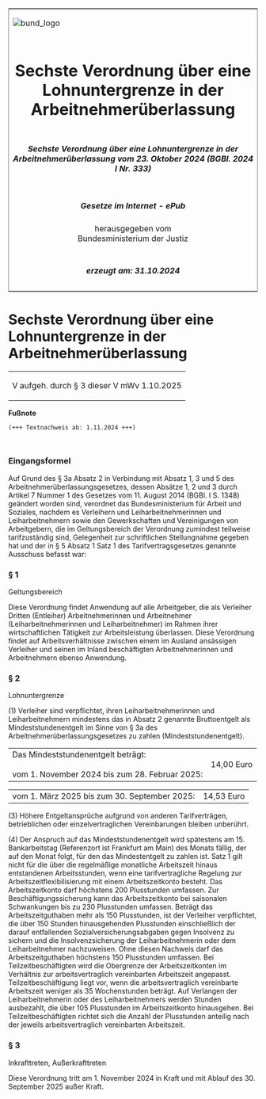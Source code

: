 <span id="DECKBLATT.html"></span>

<table border="0" frame="border" width="100%">

<tr valign="top">

<td align="left">

![bund\_logo](BfJ_2021_Web_de_de.gif)

</td>

<td align="right">

 

</td>

</tr>

<tr align="center" valign="middle">

<td colspan="2">

# Sechste Verordnung über eine Lohnuntergrenze in der Arbeitnehmerüberlassung

</td>

</tr>

<tr align="center" valign="middle">

<td colspan="2">

##### Sechste Verordnung über eine Lohnuntergrenze in der Arbeitnehmerüberlassung vom 23. Oktober 2024 (BGBl. 2024 I Nr. 333)

</td>

</tr>

<tr align="center" valign="middle">

<td colspan="2">

  
  

##### Gesetze im Internet - ePub  
  
herausgegeben vom  
Bundesministerium der Justiz

</td>

</tr>

<tr align="center" valign="bottom">

<td colspan="2">

  
  

##### erzeugt am: 31.10.2024

</td>

</tr>

</table>

<span id="BJNR14D0A0024.html"></span>

# Sechste Verordnung über eine Lohnuntergrenze in der Arbeitnehmerüberlassung

<div>

<div class="jnhtml">

<table width="100%">

<colgroup>

<col width="10%">

</col>

<col width="90%">

</col>

</colgroup>

<tr>

<td class="StandkommentarAufh" colspan="2">

V aufgeh. durch § 3 dieser V mWv 1.10.2025

</div>

</div>

</td>

</tr>

</table>

</div>

</div>

<div>

  
**Fußnote**

<div class="jnhtml">

<div>

<div class="jurAbsatz">

  

``` 
(+++ Textnachweis ab: 1.11.2024 +++)

 
```

</div>

</div>

</div>

</div>

<span id="BJNR14D0A0024BJNE000100000.html"></span>

### Eingangsformel  

<div>

<div class="jnhtml">

<div>

<div class="jurAbsatz">

Auf Grund des § 3a Absatz 2 in Verbindung mit Absatz 1, 3 und 5 des
Arbeitnehmerüberlassungsgesetzes, dessen Absätze 1, 2 und 3 durch
Artikel 7 Nummer 1 des Gesetzes vom 11. August 2014 (BGBl. I S. 1348)
geändert worden sind, verordnet das Bundesministerium für Arbeit und
Soziales, nachdem es Verleihern und Leiharbeitnehmerinnen und
Leiharbeitnehmern sowie den Gewerkschaften und Vereinigungen von
Arbeitgebern, die im Geltungsbereich der Verordnung zumindest teilweise
tarifzuständig sind, Gelegenheit zur schriftlichen Stellungnahme gegeben
hat und der in § 5 Absatz 1 Satz 1 des Tarifvertragsgesetzes genannte
Ausschuss befasst war:

</div>

</div>

</div>

</div>

<span id="BJNR14D0A0024BJNE000200000.html"></span>

### § 1  
Geltungsbereich

<div>

<div class="jnhtml">

<div>

<div class="jurAbsatz">

Diese Verordnung findet Anwendung auf alle Arbeitgeber, die als
Verleiher Dritten (Entleiher) Arbeitnehmerinnen und Arbeitnehmer
(Leiharbeitnehmerinnen und Leiharbeitnehmer) im Rahmen ihrer
wirtschaftlichen Tätigkeit zur Arbeitsleistung überlassen. Diese
Verordnung findet auf Arbeitsverhältnisse zwischen einem im Ausland
ansässigen Verleiher und seinen im Inland beschäftigten
Arbeitnehmerinnen und Arbeitnehmern ebenso Anwendung.

</div>

</div>

</div>

</div>

<span id="BJNR14D0A0024BJNE000300000.html"></span>

### § 2  
Lohnuntergrenze

<div>

<div class="jnhtml">

<div>

<div class="jurAbsatz">

(1) Verleiher sind verpflichtet, ihren Leiharbeitnehmerinnen und
Leiharbeitnehmern mindestens das in Absatz 2 genannte Bruttoentgelt als
Mindeststundenentgelt im Sinne von § 3a des
Arbeitnehmerüberlassungsgesetzes zu zahlen (Mindeststundenentgelt).

</div>

<div class="jurAbsatz">

<table>
<tbody>
<tr class="odd">
<td style="text-align: left;">Das Mindeststundenentgelt beträgt:<br />
<br />
vom 1. November 2024 bis zum 28. Februar 2025:</td>
<td style="text-align: right;">14,00 Euro<br />
</td>
</tr>
</tbody>
</table>

|                                              |            |
| :------------------------------------------- | ---------: |
| vom 1. März 2025 bis zum 30. September 2025: | 14,53 Euro |

</div>

<div class="jurAbsatz">

(3) Höhere Entgeltansprüche aufgrund von anderen Tarifverträgen,
betrieblichen oder einzelvertraglichen Vereinbarungen bleiben unberührt.

</div>

<div class="jurAbsatz">

(4) Der Anspruch auf das Mindeststundenentgelt wird spätestens am 15.
Bankarbeitstag (Referenzort ist Frankfurt am Main) des Monats fällig,
der auf den Monat folgt, für den das Mindestentgelt zu zahlen ist. Satz
1 gilt nicht für die über die regelmäßige monatliche Arbeitszeit hinaus
entstandenen Arbeitsstunden, wenn eine tarifvertragliche Regelung zur
Arbeitszeitflexibilisierung mit einem Arbeitszeitkonto besteht. Das
Arbeitszeitkonto darf höchstens 200 Plusstunden umfassen. Zur
Beschäftigungssicherung kann das Arbeitszeitkonto bei saisonalen
Schwankungen bis zu 230 Plusstunden umfassen. Beträgt das
Arbeitszeitguthaben mehr als 150 Plusstunden, ist der Verleiher
verpflichtet, die über 150 Stunden hinausgehenden Plusstunden
einschließlich der darauf entfallenden Sozialversicherungsabgaben gegen
Insolvenz zu sichern und die Insolvenzsicherung der Leiharbeitnehmerin
oder dem Leiharbeitnehmer nachzuweisen. Ohne diesen Nachweis darf das
Arbeitszeitguthaben höchstens 150 Plusstunden umfassen. Bei
Teilzeitbeschäftigten wird die Obergrenze der Arbeitszeitkonten im
Verhältnis zur arbeitsvertraglich vereinbarten Arbeitszeit angepasst.
Teilzeitbeschäftigung liegt vor, wenn die arbeitsvertraglich vereinbarte
Arbeitszeit weniger als 35 Wochenstunden beträgt. Auf Verlangen der
Leiharbeitnehmerin oder des Leiharbeitnehmers werden Stunden ausbezahlt,
die über 105 Plusstunden im Arbeitszeitkonto hinausgehen. Bei
Teilzeitbeschäftigten richtet sich die Anzahl der Plusstunden anteilig
nach der jeweils arbeitsvertraglich vereinbarten Arbeitszeit.

</div>

</div>

</div>

</div>

<span id="BJNR14D0A0024BJNE000400000.html"></span>

### § 3  
Inkrafttreten, Außerkrafttreten

<div>

<div class="jnhtml">

<div>

<div class="jurAbsatz">

Diese Verordnung tritt am 1. November 2024 in Kraft und mit Ablauf des
30. September 2025 außer Kraft.

</div>

</div>

</div>

</div>
